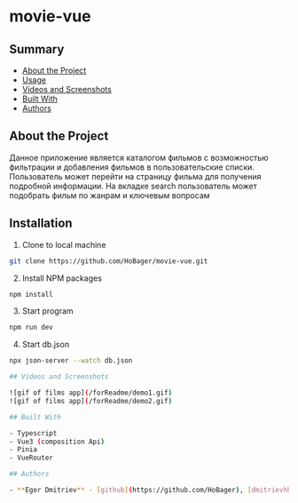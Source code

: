 # movie-vue

## Summary

- [About the Project](#about-the-project)
- [Usage](#usage)
- [Videos and Screenshots](#videos-and-screenshots)
- [Built With](#built-with)
- [Authors](#authors)

## About the Project

<p>Данное приложение является каталогом фильмов с возможностью фильтрации и добавления фильмов в пользовательские списки. Пользователь может перейти на страницу фильма для получения подробной информации. На вкладке search пользователь может подобрать фильм по жанрам и ключевым вопросам</p>

## Installation

1. Clone to local machine

```sh
git clone https://github.com/HoBager/movie-vue.git
```

2. Install NPM packages

```sh
npm install
```

3. Start program

```sh
npm run dev
```
4. Start db.json

```sh
npx json-server --watch db.json

## Videos and Screenshots

![gif of films app](/forReadme/demo1.gif)
![gif of films app](/forReadme/demo2.gif)

## Built With

- Typescript
- Vue3 (composition Api)
- Pinia
- VueRouter

## Authors

- **Egor Dmitriev** - [github](https://github.com/HoBager), [dmitrievhbr@gmail.com](mailto:dmitrievhbr@gmail.com.)
